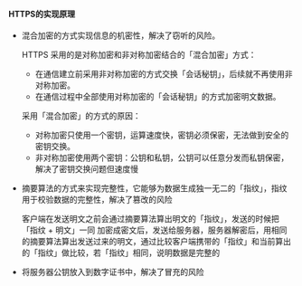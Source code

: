 #### HTTPS的实现原理

- 混合加密的方式实现信息的机密性，解决了窃听的风险。

  HTTPS 采用的是对称加密和非对称加密结合的「混合加密」方式：

  - 在通信建立前采用非对称加密的方式交换「会话秘钥」，后续就不再使用非对称加密。
  - 在通信过程中全部使用对称加密的「会话秘钥」的方式加密明文数据。

  采用「混合加密」的方式的原因：

  - 对称加密只使用一个密钥，运算速度快，密钥必须保密，无法做到安全的密钥交换。
  - 非对称加密使用两个密钥：公钥和私钥，公钥可以任意分发而私钥保密，解决了密钥交换问题但速度慢

- 摘要算法的方式来实现完整性，它能够为数据生成独一无二的「指纹」，指纹用于校验数据的完整性，解决了篡改的风险

  客户端在发送明文之前会通过摘要算法算出明文的「指纹」，发送的时候把「指纹 + 明文」一同 加密成密文后，发送给服务器，服务器解密后，用相同的摘要算法算出发送过来的明文，通过比较客户端携带的「指纹」和当前算出的「指纹」做比较，若「指纹」相同，说明数据是完整的

- 将服务器公钥放入到数字证书中，解决了冒充的风险